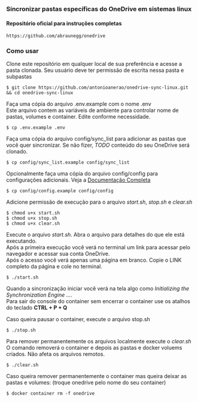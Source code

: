 ### Sincronizar pastas específicas do OneDrive em sistemas linux
#### Repositório oficial para instruções completas

    https://github.com/abraunegg/onedrive
    
### Como usar

Clone este repositório em qualquer local de sua preferência e acesse a pasta clonada. Seu usuário deve ter permissão de escrita nessa pasta e subpastas

    $ git clone https://github.com/antonioanerao/onedrive-sync-linux.git && cd onedrive-sync-linux

Faça uma cópia do arquivo .env.example com o nome .env <br>
Este arquivo contem as variáveis de ambiente para controlar nome de pastas, volumes e container. Edite conforme necessidade.

    $ cp .env.example .env

Faça uma cópia do arquivo config/sync_list para adicionar as pastas que você quer sincronizar. Se não fizer, *TODO* conteúdo do seu OneDrive será clonado.

    $ cp config/sync_list.example config/sync_list
    
Opcionalmente faça uma cópia do arquivo config/config para configurações adicionais. Veja a [Documentação Completa](https://github.com/abraunegg/onedrive/tree/master/docs)

    $ cp config/config.example config/config
    
Adicione permissão de execução para o arquivo *start.sh*, *stop.sh* e *clear.sh*

    $ chmod u+x start.sh
    $ chmod u+x stop.sh 
    $ chmod u+x clear.sh 
    
Execute o arquivo *start.sh*. Abra o arquivo para detalhes do que ele está executando. <br>
Após a primeira execução você verá no terminal um link para acessar pelo navegador e acessar sua conta OneDrive.<br>
Após o acesso você verá apenas uma página em branco. Copie o LINK completo da página e cole no terminal.<br>

    $ ./start.sh
    
Quando a sincronização iniciar você verá na tela algo como *Initializing the Synchronization Engine ...*. <br>
Para sair do console do container sem encerrar o container use os atalhos do teclado **CTRL + P + Q**
    
Caso queira pausar o container, execute o arquivo stop.sh
    
    $ ./stop.sh
    
Para remover permanentemente os arquivos localmente execute o *clear.sh*
O comando removerá o container e depois as pastas e docker voluems criados. 
Não afeta os arquivos remotos.

    $ ./clear.sh

Caso queira remover permanentemente o container mas queira deixar as pastas e volumes: (troque onedrive pelo nome do seu container)

    $ docker container rm -f onedrive

